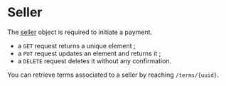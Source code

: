 # Seller

The [seller](http://zippypayments.readthedocs.org/en/latest/developer.html#sellers) object is required to initiate a payment.

* a `GET` request returns a unique element ;
* a `PUT` request updates an element and returns it ;
* a `DELETE` request deletes it without any confirmation.

You can retrieve terms associated to a seller by reaching `/terms/{uuid}`.
